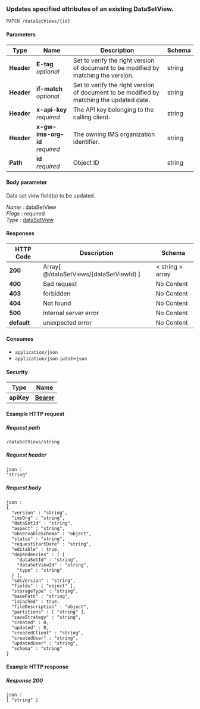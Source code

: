 
<a name="patch_data_set_view_by_id"></a>
### Updates specified attributes of an existing DataSetView.
```
PATCH /dataSetViews/{id}
```


#### Parameters

|Type|Name|Description|Schema|
|---|---|---|---|
|**Header**|**E-tag**  <br>*optional*|Set to verify the right version of document to be modified by matching the version.|string|
|**Header**|**if-match**  <br>*optional*|Set to verify the right version of document to be modified by matching the updated date.|string|
|**Header**|**x-api-key**  <br>*required*|The API key belonging to the calling client.|string|
|**Header**|**x-gw-ims-org-id**  <br>*required*|The owning IMS organization identifier.|string|
|**Path**|**id**  <br>*required*|Object ID|string|


#### Body parameter
Data set view field(s) to be updated.

*Name* : dataSetView  
*Flags* : required  
*Type* : [dataSetView](../definitions/dataSetView.md#datasetview)


#### Responses

|HTTP Code|Description|Schema|
|---|---|---|
|**200**|Array[ @/dataSetViews/{dataSetViewId} ]|< string > array|
|**400**|Bad request|No Content|
|**403**|forbidden|No Content|
|**404**|Not found|No Content|
|**500**|internal server error|No Content|
|**default**|unexpected error|No Content|


#### Consumes

* `application/json`
* `application/json-patch+json`


#### Security

|Type|Name|
|---|---|
|**apiKey**|**[Bearer](security.md#bearer)**|


#### Example HTTP request

##### Request path
```
/dataSetViews/string
```


##### Request header
```
json :
"string"
```


##### Request body
```
json :
{
  "version" : "string",
  "imsOrg" : "string",
  "dataSetId" : "string",
  "aspect" : "string",
  "observableSchema" : "object",
  "status" : "string",
  "requestStartDate" : "string",
  "editable" : true,
  "dependencies" : [ {
    "dataSetId" : "string",
    "dataSetViewId" : "string",
    "type" : "string"
  } ],
  "sdsVersion" : "string",
  "fields" : [ "object" ],
  "storageType" : "string",
  "basePath" : "string",
  "isCached" : true,
  "fileDescription" : "object",
  "partitions" : [ "string" ],
  "saveStrategy" : "string",
  "created" : 0,
  "updated" : 0,
  "createdClient" : "string",
  "createdUser" : "string",
  "updatedUser" : "string",
  "schema" : "string"
}
```


#### Example HTTP response

##### Response 200
```
json :
[ "string" ]
```



